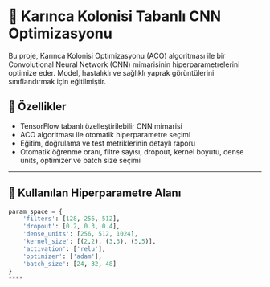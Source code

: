 # 🐜 Karınca Kolonisi Tabanlı CNN Optimizasyonu

Bu proje, Karınca Kolonisi Optimizasyonu (ACO) algoritması ile bir Convolutional Neural Network (CNN) mimarisinin hiperparametrelerini optimize eder. Model, hastalıklı ve sağlıklı yaprak görüntülerini sınıflandırmak için eğitilmiştir.

## 🚀 Özellikler

- TensorFlow tabanlı özelleştirilebilir CNN mimarisi
- ACO algoritması ile otomatik hiperparametre seçimi
- Eğitim, doğrulama ve test metriklerinin detaylı raporu
- Otomatik öğrenme oranı, filtre sayısı, dropout, kernel boyutu, dense units, optimizer ve batch size seçimi

---

## 🧠 Kullanılan Hiperparametre Alanı

```python
param_space = {
    'filters': [128, 256, 512],
    'dropout': [0.2, 0.3, 0.4],
    'dense_units': [256, 512, 1024],
    'kernel_size': [(2,2), (3,3), (5,5)],
    'activation': ['relu'],
    'optimizer': ['adam'],
    'batch_size': [24, 32, 48]
}
****
